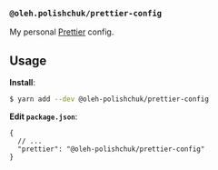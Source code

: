 ### `@oleh.polishchuk/prettier-config`

My personal [Prettier](https://prettier.io) config.

## Usage

**Install**:

```bash
$ yarn add --dev @oleh-polishchuk/prettier-config
```

**Edit `package.json`**:

```jsonc
{
  // ...
  "prettier": "@oleh-polishchuk/prettier-config"
}
```
